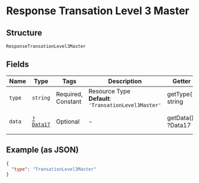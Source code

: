 
# Response Transation Level 3 Master

## Structure

`ResponseTransationLevel3Master`

## Fields

| Name | Type | Tags | Description | Getter | Setter |
|  --- | --- | --- | --- | --- | --- |
| `type` | `string` | Required, Constant | Resource Type<br>**Default**: `'TransationLevel3Master'` | getType(): string | setType(string type): void |
| `data` | [`?Data17`](../../doc/models/data-17.md) | Optional | - | getData(): ?Data17 | setData(?Data17 data): void |

## Example (as JSON)

```json
{
  "type": "TransationLevel3Master"
}
```

